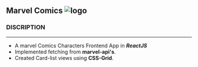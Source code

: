## Marvel Comics ![logo](https://i.pinimg.com/564x/e4/2b/72/e42b72121ac11b1997e99977b21daf2a.jpg)

### DISCRIPTION
***
- A marvel Comics Characters Frontend App in ***ReactJS***
- Implemented fetching from **marvel-api's**.
- Created Card-list views using **CSS-Grid**.
